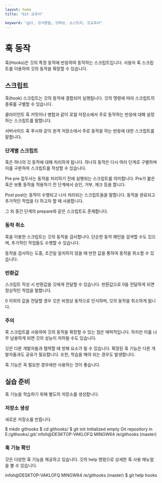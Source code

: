 ```yaml
---
layout: home
title: "Git 교과서"

keyword: "git, 깃사용법, 깃허브, 소스트리, 깃교과서"
---
```

# 훅 동작
훅(Hooks)은 깃의 특정 동작에 반응하여 동작하는 스크립트입니다. 
사용자 훅 스크립트를 이용하여 깃의 동작을 확장할 수 있습니다.

## 스크립트
훅(hook) 스크립트는 깃의 동작에 결합되어 실행됩니다. 깃의 명령에 따라 스크립트의 종류를 구별할 수 있습니다.

클라이언트 훅
커밋이나 병합과 같이 로컬 저장소에서 주로 동작하는 반응에 대해 설정하는 스크립트를 말합니다.

서버사이드 훅
푸시와 같이 원격 저장소에서 주로 동작을 하는 반응에 대한 스크립트를 말합니다.

### 단계별 스크립트
훅은 하나의 깃 동작에 대해 처리하게 됩니다. 하나의 동작은 다시 여러 단계로 구별하며 이를 구분하여 스크립트를 작성할 수 있습니다.

Pre
pre 접두사는 동작을 처리하기 전에 실행되는 스크립트를 의미합니다. Pre가 붙은 훅은 보통 동작을 적용하기 전 단계에서 승인, 거부, 체크 등을 합니다.

Post
post는 동작이 수행되고 나서 처리되는 스크립트들을 말합니다. 동작을 완료되고 추가적인 작업을 더 하고자 할 때 사용합니다.

그 외 중간 단계의 prepare와 같은 스크립트도 존재합니다.

### 동작 취소
훅을 이용한 스크립트는 깃의 동작을 검사합니다. 단순한 동작 패턴을 검색할 수도 있으며, 추가적인 작업들도 수행할 수 있습니다.

동작을 검사하는 도중, 조건일 일치하지 않을 때 반한 값을 통하여 동작을 취소할 수 있습니다.

### 반환값
스크립트 작성 시 반환값을 깃에게 전달할 수 있습니다. 반환값으로 0을 전달하게 되면 정상적인 작업을 말합니다. 

0 이외의 값을 전달할 경우 깃은 비정상 동작으로 인식하며, 깃의 동작을 취소하게 됩니다.

### 주의
훅 스크립트를 사용하여 깃의 동작을 확장할 수 있는 점은 매력적입니다. 하지만 이를 너무 남용하게 되면 깃의 성능이 저하될 수도 있습니다.

깃은 다른 개발자들과 협력할 때 방해 요소가 될 수 있습니다. 확장된 훅 기능은 다른 개발자들과도 공유가 필요합니다. 또한, 학습을 해야 되는 경우도 발생합니다.

훅 기능은 꼭 필요한 경우에만 사용하는 것이 좋습니다.

## 실습 준비
훅 기능을 학습하기 위해 별도의 저장소를 생성합니다.

### 저장소 생성
새로운 저장소를 만듭니다.

$ mkdir githooks
$ cd githooks/
$ git init
Initialized empty Git repository in E:/githooks/.git/
infoh@DESKTOP-VAKLOFQ MINGW64 /e/githooks (master)

### 훅 기능 확인
깃은 다양한 훅 기능을 제공하고 있습니다. 깃의 help 명령으로 상세한 훅 사용 매뉴얼을 볼 수 있습니다.

infoh@DESKTOP-VAKLOFQ MINGW64 /e/githooks (master)
$ git help hooks
